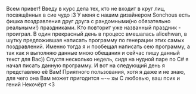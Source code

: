 Всем привет! Введу в курс дела тех, кто не входит в круг лиц, посвящённых в сие чудо :3 У меня с нашим дизайнером Sonchous есть фишка поздравления друг друга с рандомными(но обязательно реальными!) праздниками. Кто повторит уже названный праздник - проиграл. В один прекрасный день в процесс вмешалась alicehwan, в шутку предложившая написать программу по генерации этих самых поздравлений. Именно тогда я и пообещал написать сею программу, а так как я выполняю данные мною обещания и сейчас пишу данный текст для Вас)) Спустя несколько недель, сидя на нудной паре по C# я начал писать данную программу. И вот на следующий день я представляю её Вам! Приятного пользования, хотя я даже и не знаю, для чего она Вам может пригодится  ~*-*~ хы 
С любовью, ваш псих и гений Некочёрт <3

